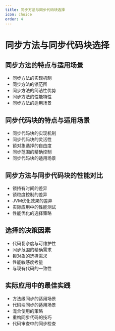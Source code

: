 ```yaml
---
title: 同步方法与同步代码块选择
icon: choice
order: 4
---
```


# 同步方法与同步代码块选择

## 同步方法的特点与适用场景

- 同步方法的实现机制
- 同步方法的锁范围
- 同步方法的简洁性优势
- 同步方法的性能特性
- 同步方法的适用场景

## 同步代码块的特点与适用场景

- 同步代码块的实现机制
- 同步代码块的灵活性
- 锁对象选择的自由度
- 同步范围的精确控制
- 同步代码块的适用场景

## 同步方法与同步代码块的性能对比

- 锁持有时间的差异
- 锁粒度控制的差异
- JVM优化效果的差异
- 实际应用中的性能测试
- 性能优化的选择策略

## 选择的决策因素

- 代码复杂度与可维护性
- 同步范围的精确需求
- 锁对象的选择需求
- 性能敏感度考量
- 与现有代码的一致性

## 实际应用中的最佳实践

- 方法级同步的适用场景
- 代码块同步的适用场景
- 混合使用的策略
- 重构同步代码的技巧
- 代码审查中的同步检查
